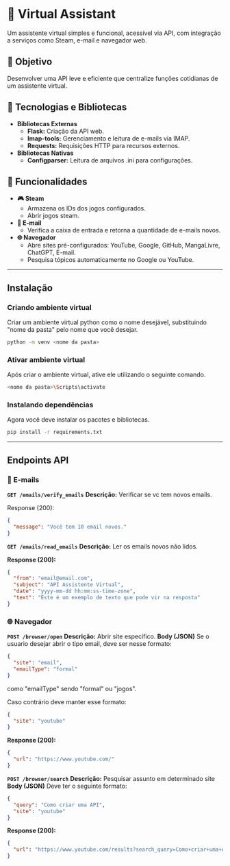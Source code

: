 # 🤖 Virtual Assistant
Um assistente virtual simples e funcional, acessível via API, com integração a serviços como Steam, e-mail e navegador web.

## 🚀 Objetivo
Desenvolver uma API leve e eficiente que centralize funções cotidianas de um assistente virtual.

## 🧰 Tecnologias e Bibliotecas
- **Bibliotecas Externas**
  - **Flask:** Criação da API web.
  - **Imap-tools:** Gerenciamento e leitura de e-mails via IMAP.
  - **Requests:** Requisições HTTP para recursos externos.
- **Bibliotecas Nativas**
  - **Configparser:** Leitura de arquivos .ini para configurações.

## 🎯 Funcionalidades
- **🎮 Steam**
  - Armazena os IDs dos jogos configurados.
  - Abrir jogos steam.
- **📧 E-mail**
  - Verifica a caixa de entrada e retorna a quantidade de e-mails novos.
- **🌐 Navegador**
  - Abre sites pré-configurados: YouTube, Google, GitHub, MangaLivre, ChatGPT, E-mail.
  - Pesquisa tópicos automaticamente no Google ou YouTube.

---

## Instalação
### Criando ambiente virtual
Criar um ambiente virtual python como o nome desejável, substituindo "nome da pasta" pelo nome que você desejar.

```bash
python -m venv <nome da pasta>
```

### Ativar ambiente virtual
Após criar o ambiente virtual, ative ele utilizando o seguinte comando.

```bash
<nome da pasta>\Scripts\activate
```

### Instalando dependências
Agora você deve instalar os pacotes e bibliotecas.

```bash
pip install -r requirements.txt
```

---

## Endpoints API

### 📧 E-mails

**`GET /emails/verify_emails`**
**Descrição:** Verificar se vc tem novos emails.

Response (200):
```json
{
  "message": "Você tem 10 email novos."
}
```

**`GET /emails/read_emails`**
**Descrição:** Ler os emails novos não lidos.

**Response (200):**
```json
{
  "from": "email@email.com",
  "subject": "API Assistente Virtual",
  "date": "yyyy-mm-dd hh:mm:ss-time-zone",
  "text": "Este é um exemplo de texto que pode vir na resposta"
}
```

### 🌐 Navegador

**`POST /browser/open`**
**Descrição:** Abrir site específico.
**Body (JSON)**
Se o usuario desejar abrir o tipo email, deve ser nesse formato:
```json
{
  "site": "email",
  "emailType": "formal"
}
```
como "emailType" sendo "formal" ou "jogos".

Caso contrário deve manter esse formato:
```json
{
  "site": "youtube"
}
```

**Response (200):**
```json
{
  "url": "https://www.youtube.com/"
}
```

**`POST /browser/search`**
**Descrição:** Pesquisar assunto em determinado site
**Body (JSON)**
Deve ter o seguinte formato:
```json
{
  "query": "Como criar uma API",
  "site": "youtube"
}
```

**Response (200):**
```json
{
  "url": "https://www.youtube.com/results?search_query=Como+criar+uma+API"
}
```